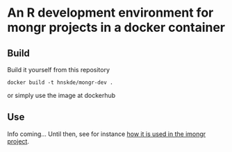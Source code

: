# An R development environment for mongr projects in a docker container

## Build
Build it yourself from this repository
```
docker build -t hnskde/mongr-dev .
```

or simply use the image at dockerhub

## Use
Info coming... Until then, see for instance [how it is used in the imongr project](https://github.com/mong/imongr/blob/master/docker-compose.yml).
